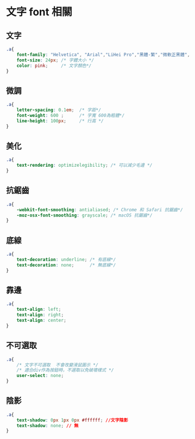 # 文字 font 相關

## 文字
```css
.a{
    font-family: "Helvetica", "Arial","LiHei Pro","黑體-繁","微軟正黑體", sans-serif; /* 字型 */
    font-size: 24px; /* 字體大小 */
    color: pink;     /* 文字顏色*/
}

```

## 微調
```css
.a{
    letter-spacing: 0.1em;  /* 字距*/
    font-weight: 600 ;      /* 字寬 600為粗體*/
    line-height: 100px;     /* 行高 */
}
```

## 美化
```css
.a{
    text-rendering: optimizelegibility; /* 可以減少毛邊 */
}
```

## 抗鋸齒
```css
.a{
    -webkit-font-smoothing: antialiased; /* Chrome 和 Safari 抗鋸齒*/
    -moz-osx-font-smoothing: grayscale; /* macOS 抗鋸齒*/
}
```

## 底線
```css
.a{
    text-decoration: underline; /* 有底線*/
    text-decoration: none;      /* 無底線*/
}
```

## 靠邊
```css
.a{
    text-align: left;
    text-align: right;
    text-align: center;
}
```

## 不可選取
```css
.a{
    /* 文字不可選取  不會改變滑鼠圖示 */
    /* 適合div作為按鈕時，不選取以免破壞樣式 */
    user-select: none;
}
```

## 陰影
```css
.a{
    text-shadow: 0px 1px 0px #ffffff; //文字陰影
    text-shadow: none; // 無
}
```
